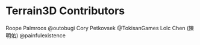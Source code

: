 ﻿# Terrain3D Contributors

Roope Palmroos @outobugi
Cory Petkovsek @TokisanGames 
Loïc Chen (陳明佑) @painfulexistence
